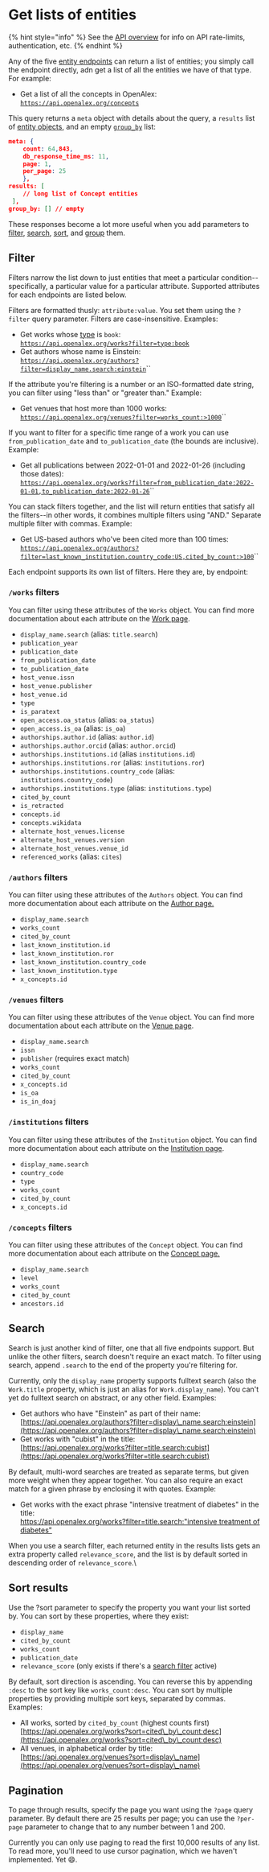 # Get lists of entities

{% hint style="info" %}
See the [API overview](./) for info on API rate-limits, authentication, etc.
{% endhint %}

Any of the five [entity endpoints](https://docs.openalex.org/api#entity-endpoints) can return a list of entities; you simply call the endpoint directly, adn get a list of all the entities we have of that type. For example:

* Get a list of all the concepts in OpenAlex:\
  [`https://api.openalex.org/concepts`](https://api.openalex.org/concepts)

This query returns a `meta` object with details about the query, a `results` list of [entity objects](../about-the-data/), and an empty [`group_by`](get-groups-of-entities.md) list:

```json
meta: {
    count: 64,843,
    db_response_time_ms: 11,
    page: 1,
    per_page: 25
    },
results: [
    // long list of Concept entities
 ],
group_by: [] // empty
```

These responses become a lot more useful when you add parameters to [filter](get-lists-of-entities.md#filter), [search](get-lists-of-entities.md#search), [sort](get-lists-of-entities.md#sort-results), and [group](get-groups-of-entities.md) them.

## Filter

Filters narrow the list down to just entities that meet a particular condition--specifically, a particular value for a particular attribute. Supported attributes for each endpoints are listed below.

Filters are formatted thusly: `attribute:value`. You set them using the `?filter` query parameter. Filters are case-insensitive. Examples:

* Get works whose [type](https://docs.openalex.org/entity-objects/work#type) is `book`:\
  [`https://api.openalex.org/works?filter=type:book`](https://api.openalex.org/works?filter=type:book)
* Get authors whose name is Einstein:\
  [`https://api.openalex.org/authors?filter=display_name.search:einstein`](https://api.openalex.org/authors?filter=display\_name.search:einstein)``

If the attribute you're filtering is a number or an ISO-formatted date string, you can filter using "less than" or "greater than." Example:

* Get venues that host more than 1000 works:\
  [`https://api.openalex.org/venues?filter=works_count:>1000`](https://api.openalex.org/venues?filter=works\_count:%3E1000)\`\`

If you want to filter for a specific time range of a work you can use `from_publication_date` and `to_publication_date` (the bounds are inclusive). Example:

* Get all publications between 2022-01-01 and 2022-01-26 (including those dates):\
  [`https://api.openalex.org/works?filter=from_publication_date:2022-01-01,to_publication_date:2022-01-26`](https://api.openalex.org/works?filter=from\_publication\_date:2022-01-01,to\_publication\_date:2022-01-26)\`\`

You can stack filters together, and the list will return entities that satisfy all the filters--in other words, it combines multiple filters using "AND." Separate multiple filter with commas. Example:

* Get US-based authors who've been cited more than 100 times:\
  [`https://api.openalex.org/authors?filter=last_known_institution.country_code:US,cited_by_count:>100`](https://api.openalex.org/authors?filter=last\_known\_institution.country\_code:US,cited\_by\_count:%3E0)\`\`

Each endpoint supports its own list of filters. Here they are, by endpoint:

### `/works` filters

You can filter using these attributes of the `Works` object. You can find more documentation about each attribute on the [Work page](../about-the-data/work.md).

* `display_name.search` (alias: `title.search`)
* `publication_year`
* `publication_date`
* `from_publication_date`
* `to_publication_date`
* `host_venue.issn`
* `host_venue.publisher`
* `host_venue.id`
* `type`
* `is_paratext`
* `open_access.oa_status` (alias: `oa_status`)
* `open_access.is_oa` (alias: `is_oa`)
* `authorships.author.id` (alias: `author.id`)
* `authorships.author.orcid` (alias: `author.orcid`)
* `authorships.institutions.id` (alias `institutions.id`)
* `authorships.institutions.ror` (alias: `institutions.ror`)
* `authorships.institutions.country_code` (alias: `institutions.country_code`)
* `authorships.institutions.type` (alias: `institutions.type`)
* `cited_by_count`
* `is_retracted`
* `concepts.id`
* `concepts.wikidata`
* `alternate_host_venues.license`
* `alternate_host_venues.version`
* `alternate_host_venues.venue_id`
* `referenced_works` (alias: `cites`)

### `/authors` filters

You can filter using these attributes of the `Authors` object. You can find more documentation about each attribute on the [Author page.](../about-the-data/author.md)

* `display_name.search`
* `works_count`
* `cited_by_count`
* `last_known_institution.id`
* `last_known_institution.ror`
* `last_known_institution.country_code`
* `last_known_institution.type`
* `x_concepts.id`

### `/venues` filters

You can filter using these attributes of the `Venue` object. You can find more documentation about each attribute on the [Venue page](../about-the-data/venue.md).

* `display_name.search`
* `issn`
* `publisher` (requires exact match)
* `works_count`
* `cited_by_count`
* `x_concepts.id`
* `is_oa`
* `is_in_doaj`

### `/institutions` filters

You can filter using these attributes of the `Institution` object. You can find more documentation about each attribute on the [Institution page](../about-the-data/institution.md).

* `display_name.search`
* `country_code`
* `type`
* `works_count`
* `cited_by_count`
* `x_concepts.id`

### `/concepts` filters

You can filter using these attributes of the `Concept` object. You can find more documentation about each attribute on the [Concept page.](../about-the-data/concept.md)

* `display_name.search`
* `level`
* `works_count`
* `cited_by_count`
* `ancestors.id`

## Search

Search is just another kind of filter, one that all five endpoints support. But unlike the other filters, search doesn't require an exact match. To filter using search, append `.search` to the end of the property you're filtering for.

Currently, only the `display_name` property supports fulltext search (also the `Work.title` property, which is just an alias for `Work.display_name`). You can't yet do fulltext search on abstract, or any other field. Examples:

* Get authors who have "Einstein" as part of their name:\
  [https://api.openalex.org/authors?filter=display\_name.search:einstein](https://api.openalex.org/authors?filter=display\_name.search:einstein)
* Get works with "cubist" in the title:\
  [https://api.openalex.org/works?filter=title.search:cubist](https://api.openalex.org/works?filter=title.search:cubist)

By default, multi-word searches are treated as separate terms, but given more weight when they appear together. You can also require an exact match for a given phrase by enclosing it with quotes. Example:

* Get works with the exact phrase "intensive treatment of diabetes" in the title:\
  [https://api.openalex.org/works?filter=title.search:"intensive treatment of diabetes"](https://api.openalex.org/works?filter=title.search:%22intensive%20treatment%20of%20diabetes%22)

When you use a search filter, each returned entity in the results lists gets an extra property called `relevance_score`, and the list is by default sorted in descending order of `relevance_score`.\\

## Sort results

Use the ?sort parameter to specify the property you want your list sorted by. You can sort by these properties, where they exist:

* `display_name`
* `cited_by_count`
* `works_count`
* `publication_date`
* `relevance_score` (only exists if there's a [search filter](get-lists-of-entities.md#search) active)

By default, sort direction is ascending. You can reverse this by appending `:desc` to the sort key like `works_count:desc`. You can sort by multiple properties by providing multiple sort keys, separated by commas. Examples:

* All works, sorted by `cited_by_count` (highest counts first)\
  [https://api.openalex.org/works?sort=cited\_by\_count:desc](https://api.openalex.org/works?sort=cited\_by\_count:desc)
* All venues, in alphabetical order by title:\
  [https://api.openalex.org/venues?sort=display\_name](https://api.openalex.org/venues?sort=display\_name)

## Pagination

To page through results, specify the page you want using the `?page` query parameter. By default there are 25 results per page; you can use the `?per-page` parameter to change that to any number between 1 and 200.

Currently you can only use paging to read the first 10,000 results of any list. To read more, you'll need to use cursor pagination, which we haven't implemented. Yet :smile:.
